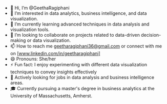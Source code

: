 - 👋 Hi, I’m @GeethaRagiphani
- 👀 I’m interested in data analytics, business intelligence, and data visualization.
- 🌱 I’m currently learning advanced techniques in data analysis and visualization tools.
- 💞️ I’m looking to collaborate on projects related to data-driven decision-making or data visualization.
- 📫 How to reach me geetharagiphani36@gmail.com or connect with me on [www.linkedin.com/in/geetharagiphani]
- 😄 Pronouns: She/her
- ⚡ Fun fact: I enjoy experimenting with different data visualization techniques to convey insights effectively
- 💼 Actively looking for jobs in data analysis and business intelligence areas.
- 🎓 Currently pursuing a master's degree in business analytics at the University of Massachusetts, Amherst.
<!---
GeethaRagiphani/GeethaRagiphani is a ✨ special ✨ repository because its `README.md` (this file) appears on your GitHub profile.
You can click the Preview link to take a look at your changes.
--->
